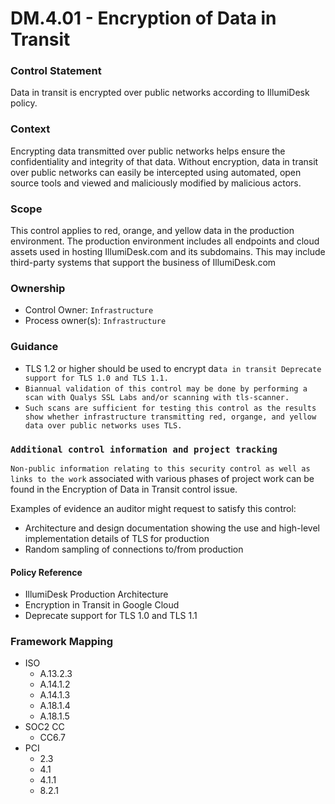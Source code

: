# DM.4.01 - Encryption of Data in Transit



### Control Statement

Data in transit is encrypted over public networks according to IllumiDesk policy.

###  Context

Encrypting data transmitted over public networks helps ensure the confidentiality and integrity of that data. Without encryption, data in transit over public networks can easily be intercepted using automated, open source tools and viewed and maliciously modified by malicious actors.

###  Scope

This control applies to red, orange, and yellow data in the production environment. The production environment includes all endpoints and cloud assets used in hosting IllumiDesk.com and its subdomains. This may include third-party systems that support the business of IllumiDesk.com

###  Ownership

* Control Owner: `Infrastructure`
* Process owner\(s\): `Infrastructure`

###  Guidance

* TLS 1.2 or higher should be used to encrypt da`ta in transit Deprecate support for TLS 1.0 and TLS 1.1.`
* `Biannual validation of this control may be done by performing a scan with Qualys SSL Labs and/or scanning with tls-scanner.`
* `Such scans are sufficient for testing this control as the results show whether infrastructure transmitting red, organge, and yellow data over public networks uses TLS.`

###  `Additional control information and project tracking`

`Non-public information relating to this security control as well as links to the work` associated with various phases of project work can be found in the Encryption of Data in Transit control issue.

Examples of evidence an auditor might request to satisfy this control:

* Architecture and design documentation showing the use and high-level implementation details of TLS for production
* Random sampling of connections to/from production

####  Policy Reference

* IllumiDesk Production Architecture
* Encryption in Transit in Google Cloud
* Deprecate support for TLS 1.0 and TLS 1.1

###  Framework Mapping

* ISO
  * A.13.2.3
  * A.14.1.2
  * A.14.1.3
  * A.18.1.4
  * A.18.1.5
* SOC2 CC
  * CC6.7
* PCI
  * 2.3
  * 4.1
  * 4.1.1
  * 8.2.1

